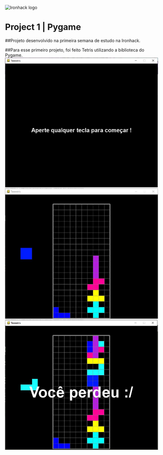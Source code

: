 ![Ironhack logo](https://i.imgur.com/1QgrNNw.png)

# Project 1 | Pygame

##Projeto desenvolvido na primeira semana de estudo na Ironhack.

##Para esse primeiro projeto, foi feito Tetris utilizando a biblioteca do Pygame.
![1](Capturar1.JPG)
![2](Capturar2.JPG)
![3](Capturar3.JPG)